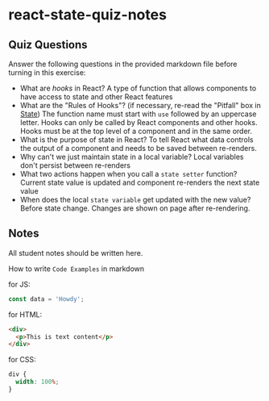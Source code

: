 # react-state-quiz-notes

## Quiz Questions

Answer the following questions in the provided markdown file before turning in this exercise:

- What are _hooks_ in React?
  A type of function that allows components to have access to state and other React features
- What are the "Rules of Hooks"? (if necessary, re-read the "Pitfall" box in [State](https://react.dev/learn/state-a-components-memory))
  The function name must start with `use` followed by an uppercase letter.
  Hooks can only be called by React components and other hooks.
  Hooks must be at the top level of a component and in the same order.
- What is the purpose of state in React?
  To tell React what data controls the output of a component and needs to be saved between re-renders.
- Why can't we just maintain state in a local variable?
  Local variables don't persist between re-renders
- What two actions happen when you call a `state setter` function?
  Current state value is updated and component re-renders the next state value
- When does the local `state variable` get updated with the new value?
  Before state change.
  Changes are shown on page after re-rendering.

## Notes

All student notes should be written here.

How to write `Code Examples` in markdown

for JS:

```javascript
const data = 'Howdy';
```

for HTML:

```html
<div>
  <p>This is text content</p>
</div>
```

for CSS:

```css
div {
  width: 100%;
}
```
